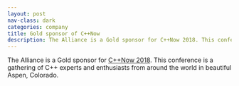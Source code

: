 ```yaml
---
layout: post
nav-class: dark
categories: company
title: Gold sponsor of C++Now
description: The Alliance is a Gold sponsor for C++Now 2018. This conference is a gathering of C++ experts and enthusiasts from around the world in beautiful Aspen, Colorado.
---
```

The Alliance is a Gold sponsor for
<a href="http://cppnow.org/history/2018/">C++Now 2018</a>. This
conference is a gathering of C++ experts and enthusiasts from around
the world in beautiful Aspen, Colorado.
